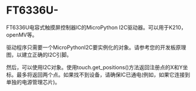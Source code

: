 # FT6336U-
FT6336U电容式触摸屏控制器IC的MicroPython I2C驱动器。可以用于K210，openMV等。

驱动程序只需要一个MicroPythonI2C要实例化的对象。请参考您的开发板原理图，以建立正确的I2C引脚。

然后，可以使用I2C对象。使用touch.get_positions()方法返回注册点的X和Y坐标。最多将返回两个点。如果找不到设备，请确保IC已通电(例如，如果它连接到单独的电源管理芯片)。
